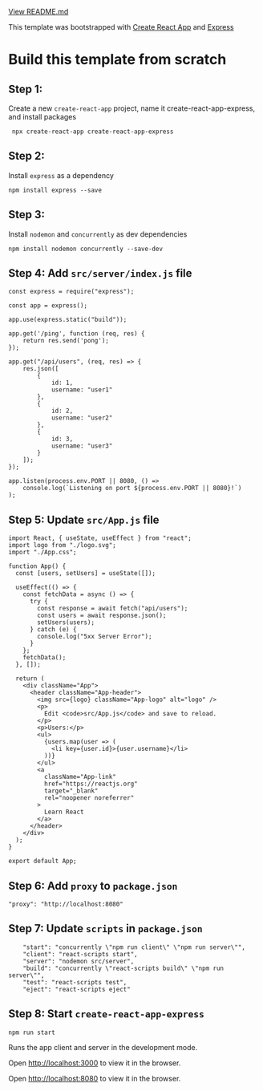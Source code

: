 [View README.md](../README.md)

This template was bootstrapped with [Create React App](https://github.com/facebook/create-react-app) and [Express](https://github.com/expressjs/express)


# Build this template from scratch

## Step 1: 

Create a new `create-react-app` project, name it create-react-app-express, and install packages

```
 npx create-react-app create-react-app-express
```

## Step 2: 

Install `express` as a dependency

```
npm install express --save
```

## Step 3: 

Install `nodemon` and `concurrently` as dev dependencies

```
npm install nodemon concurrently --save-dev
```

## Step 4: Add `src/server/index.js` file

```
const express = require("express");

const app = express();

app.use(express.static("build"));

app.get('/ping', function (req, res) {
    return res.send('pong');
});

app.get("/api/users", (req, res) => {
    res.json([
        {
            id: 1,
            username: "user1"
        },
        {
            id: 2,
            username: "user2"
        },
        {
            id: 3,
            username: "user3"
        }
    ]);
});

app.listen(process.env.PORT || 8080, () =>
    console.log(`Listening on port ${process.env.PORT || 8080}!`)
);
```

## Step 5: Update `src/App.js` file

```
import React, { useState, useEffect } from "react";
import logo from "./logo.svg";
import "./App.css";

function App() {
  const [users, setUsers] = useState([]);

  useEffect(() => {
    const fetchData = async () => {
      try {
        const response = await fetch("api/users");
        const users = await response.json();
        setUsers(users);
      } catch (e) {
        console.log("5xx Server Error");
      }
    };
    fetchData();
  }, []);

  return (
    <div className="App">
      <header className="App-header">
        <img src={logo} className="App-logo" alt="logo" />
        <p>
          Edit <code>src/App.js</code> and save to reload.
        </p>
        <p>Users:</p>
        <ul>
          {users.map(user => (
            <li key={user.id}>{user.username}</li>
          ))}
        </ul>
        <a
          className="App-link"
          href="https://reactjs.org"
          target="_blank"
          rel="noopener noreferrer"
        >
          Learn React
        </a>
      </header>
    </div>
  );
}

export default App;

```

## Step 6: Add `proxy` to `package.json`

```
"proxy": "http://localhost:8080"
```

## Step 7: Update `scripts` in `package.json`

```
    "start": "concurrently \"npm run client\" \"npm run server\"",
    "client": "react-scripts start",
    "server": "nodemon src/server",
    "build": "concurrently \"react-scripts build\" \"npm run server\"",
    "test": "react-scripts test",
    "eject": "react-scripts eject"
```

## Step 8: Start `create-react-app-express` 

```
npm run start
```

Runs the app client and server in the development mode.

Open [http://localhost:3000](http://localhost:3000) to view it in the browser.

Open [http://localhost:8080](http://localhost:8080) to view it in the browser.



